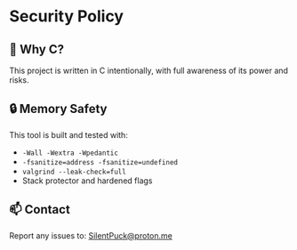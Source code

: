 # Security Policy

## 🧠 Why C?

This project is written in C intentionally, with full awareness of its power and risks.

## 🔒 Memory Safety

This tool is built and tested with:

- `-Wall -Wextra -Wpedantic`
- `-fsanitize=address -fsanitize=undefined`
- `valgrind --leak-check=full`
- Stack protector and hardened flags

## 📫 Contact

Report any issues to: SilentPuck@proton.me
